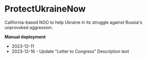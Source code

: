 # ProtectUkraineNow
California-based NGO to help Ukraine in its struggle against Russia's unprovoked aggression.

**Manual deployment**
- 2023-12-11
- 2023-12-16 - Update "Letter to Congress" Description text

